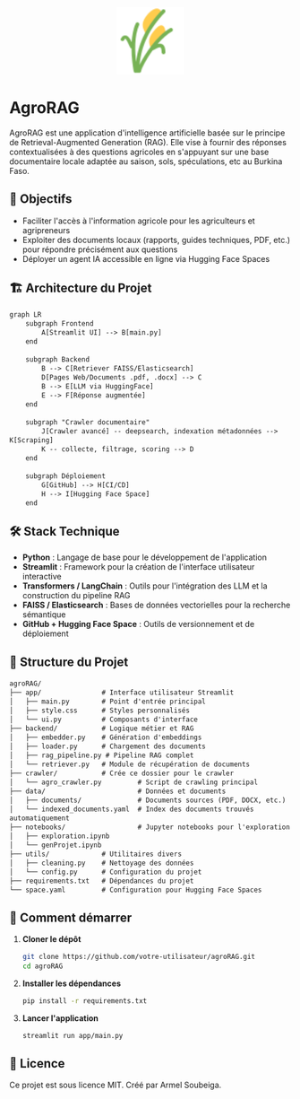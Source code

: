 ﻿<div align="center">
  <!-- <img src="https://emojicdn.elk.sh/🌾?style=google" width="120" height="120"/> -->
  <img src="docs/logo.svg" width="120" height="120"/>
</div>

# AgroRAG

AgroRAG est une application d'intelligence artificielle basée sur le principe de Retrieval-Augmented Generation (RAG). Elle vise à fournir des réponses contextualisées à des questions agricoles en s'appuyant sur une base documentaire locale adaptée au saison, sols, spéculations, etc au Burkina Faso.

## 🚀 Objectifs

- Faciliter l'accès à l'information agricole pour les agriculteurs et agripreneurs
- Exploiter des documents locaux (rapports, guides techniques, PDF, etc.) pour répondre précisément aux questions
- Déployer un agent IA accessible en ligne via Hugging Face Spaces

## 🏗️ Architecture du Projet

```mermaid
graph LR
    subgraph Frontend
        A[Streamlit UI] --> B[main.py]
    end

    subgraph Backend
        B --> C[Retriever FAISS/Elasticsearch]
        D[Pages Web/Documents .pdf, .docx] --> C
        B --> E[LLM via HuggingFace]
        E --> F[Réponse augmentée]
    end

    subgraph "Crawler documentaire"
        J[Crawler avancé] -- deepsearch, indexation métadonnées --> K[Scraping]
        K -- collecte, filtrage, scoring --> D
    end

    subgraph Déploiement
        G[GitHub] --> H[CI/CD]
        H --> I[Hugging Face Space]
    end
```

## 🛠️ Stack Technique

- **Python** : Langage de base pour le développement de l'application
- **Streamlit** : Framework pour la création de l'interface utilisateur interactive
- **Transformers / LangChain** : Outils pour l'intégration des LLM et la construction du pipeline RAG
- **FAISS / Elasticsearch** : Bases de données vectorielles pour la recherche sémantique
- **GitHub + Hugging Face Space** : Outils de versionnement et de déploiement

## 📁 Structure du Projet

```
agroRAG/
├── app/               # Interface utilisateur Streamlit
│   ├── main.py        # Point d'entrée principal
│   ├── style.css      # Styles personnalisés
│   └── ui.py          # Composants d'interface
├── backend/           # Logique métier et RAG
│   ├── embedder.py    # Génération d'embeddings
│   ├── loader.py      # Chargement des documents
│   ├── rag_pipeline.py # Pipeline RAG complet
│   └── retriever.py   # Module de récupération de documents
├── crawler/           # Crée ce dossier pour le crawler
│   └── agro_crawler.py         # Script de crawling principal
├── data/                       # Données et documents
│   ├── documents/              # Documents sources (PDF, DOCX, etc.)
│   └── indexed_documents.yaml  # Index des documents trouvés automatiquement
├── notebooks/                  # Jupyter notebooks pour l'exploration
│   ├── exploration.ipynb
│   └── genProjet.ipynb
├── utils/             # Utilitaires divers
│   ├── cleaning.py    # Nettoyage des données
│   └── config.py      # Configuration du projet
├── requirements.txt   # Dépendances du projet
└── space.yaml         # Configuration pour Hugging Face Spaces
```

## 🚀 Comment démarrer

1. **Cloner le dépôt**
   ```bash
   git clone https://github.com/votre-utilisateur/agroRAG.git
   cd agroRAG
   ```

2. **Installer les dépendances**
   ```bash
   pip install -r requirements.txt
   ```

3. **Lancer l'application**
   ```bash
   streamlit run app/main.py
   ```



## 📄 Licence

Ce projet est sous licence MIT. Créé par Armel Soubeiga.


